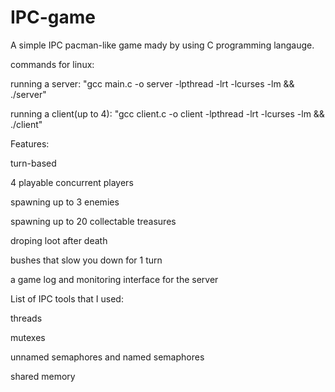 # IPC-game
A simple IPC pacman-like game mady by using C programming langauge.

commands for linux:

running a server: "gcc main.c -o server -lpthread -lrt -lcurses -lm && ./server"

running a client(up to 4): "gcc client.c -o client -lpthread -lrt -lcurses -lm && ./client"


Features:

turn-based

4 playable concurrent players

spawning up to 3 enemies

spawning up to 20 collectable treasures

droping loot after death

bushes that slow you down for 1 turn

a game log and monitoring interface for the server

List of IPC tools that I used:

threads

mutexes

unnamed semaphores and named semaphores

shared memory

